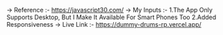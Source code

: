 -> Reference :- https://javascript30.com/
-> My Inputs :- 1.The App Only Supports Desktop, But I Make It Available For Smart Phones Too
                2.Added Responsiveness
-> Live Link :- https://dummy-drums-rp.vercel.app/
